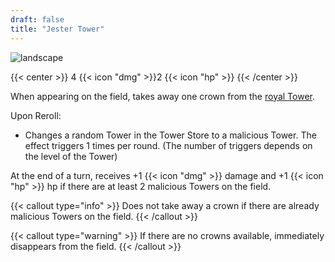 ```yaml
---
draft: false
title: "Jester Tower"
---
```


![landscape](/images/towers/towerS_67.png)

{{< center >}}
4 {{< icon "dmg" >}}2 {{< icon "hp" >}}
{{< /center >}}

When appearing on the field, takes away one crown from the [royal Tower](/towers/royal-tower). 

Upon Reroll:
* Changes a random Tower in the Tower Store to a malicious Tower. The effect triggers 1 times per round. (The number of triggers depends on the level of the Tower)

At the end of a turn, receives +1 {{< icon "dmg" >}} damage and +1 {{< icon "hp" >}} hp if there are at least 2 malicious Towers on the field. 

{{< callout type="info" >}}
Does not take away a crown if there are already malicious Towers on the field.
{{< /callout >}}

{{< callout type="warning" >}}
If there are no crowns available, immediately disappears from the field.
{{< /callout >}}

